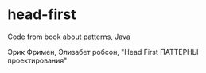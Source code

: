 # head-first
Code from book about patterns, Java

Эрик Фримен, Элизабет робсон, "Head First ПАТТЕРНЫ проектирования"
